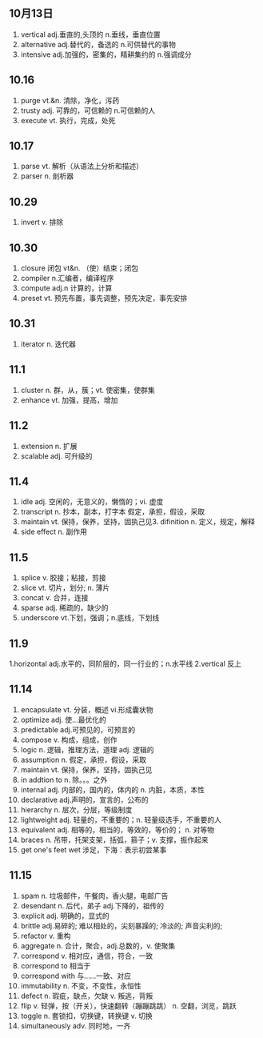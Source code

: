 
## 10月13日

1. vertical     adj.垂直的,头顶的 n.垂线，垂直位置
2. alternative  adj.替代的，备选的 n.可供替代的事物
3. intensive    adj.加强的，密集的，精耕集约的 n.强调成分

## 10.16

1. purge        vt.&n. 清除，净化，泻药
2. trusty       adj. 可靠的，可信赖的 n.可信赖的人
3. execute      vt. 执行，完成，处死

## 10.17

1. parse        vt. 解析（从语法上分析和描述）
2. parser       n. 剖析器

## 10.29

1. invert       v. 排除

## 10.30

1. closure      闭包 vt&n. （使）结束；闭包
2. compiler     n.汇编者，编译程序
3. compute      adj.n 计算的，计算
4. preset       vt. 预先布置，事先调整，预先决定，事先安排

## 10.31

1. iterator     n. 迭代器

## 11.1

1. cluster      n. 群，从，簇；vt. 使密集，使群集
2. enhance      vt. 加强，提高，增加

## 11.2

1. extension    n. 扩展
2. scalable     adj. 可升级的

## 11.4

1. idle          adj. 空闲的，无意义的，懒惰的；vi. 虚度
2. transcript    n. 抄本，副本，打字本
假定，承担，假设，采取
7. maintain     vt. 保持，保养，坚持，固执己见3. difinition    n. 定义，规定，解释
4. side effect   n. 副作用

## 11.5

1. splice       v. 胶接；粘接，剪接
2. slice        vt. 切片，划分; n. 薄片
3. concat       v. 合并，连接
4. sparse       adj. 稀疏的，缺少的
5. underscore   vt.下划，强调；n.底线，下划线

## 11.9

1.horizontal    adj.水平的，同阶层的，同一行业的；n.水平线
2.vertical      反上

## 11.14

1. encapsulate  vt. 分装，概述 vi.形成囊状物
2. optimize    adj. 使...最优化的
3. predictable  adj.可预见的，可预言的
4. compose      v. 构成，组成，创作
5. logic        n. 逻辑，推理方法，道理  adj. 逻辑的
6. assumption   n. 假定，承担，假设，采取
7. maintain     vt. 保持，保养，坚持，固执己见
8. in addtion to n. 除。。。之外
9. internal     adj. 内部的，国内的，体内的 n. 内脏，本质，本性
10. declarative  adj.声明的，宣言的，公布的
11. hierarchy   n. 层次，分层，等级制度
12. lightweight adj. 轻量的，不重要的；n. 轻量级选手，不重要的人
13. equivalent  adj. 相等的，相当的，等效的，等价的； n. 对等物
14. braces     n. 吊带，托架支架，括弧，箍子；v. 支撑，振作起来
15. get one's feet wet  涉足，下海：表示初尝某事

## 11.15

1. spam       n. 垃圾邮件，午餐肉，香火腿，电邮广告
2. desendant  n. 后代，弟子 adj.下降的，祖传的
3. explicit   adj. 明确的，显式的
4. brittle    adj.易碎的; 难以相处的，尖刻暴躁的; 冷淡的; 声音尖利的;
5. refactor   v. 重构
6. aggregate  n. 合计，聚合，adj.总数的，v. 使聚集
7. correspond v. 相对应，通信，符合，一致
8. correspond to  相当于
9. correspond with 与……一致、对应
10. immutability n. 不变，不变性，永恒性
11. defect      n. 瑕疵，缺点，欠缺 v. 叛逃，背叛
12. flip      v. 轻弹，按（开关），快速翻转（蹦蹦跳跳） n. 空翻，浏览，跳跃
13. toggle    n. 套锁扣，切换键，转换键 v. 切换
14. simultaneously   adv. 同时地，一齐
